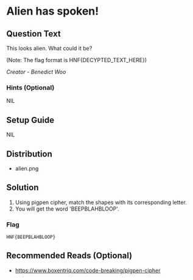 # Alien has spoken!

## Question Text

This looks alien. What could it be?

(Note: The flag format is HNF{DECYPTED_TEXT_HERE})

*Creator - Benedict Woo*

### Hints (Optional)
NIL

## Setup Guide
NIL

## Distribution
- alien.png

## Solution
1. Using pigpen cipher, match the shapes with its corresponding letter.
2. You will get the word 'BEEPBLAHBLOOP'.

### Flag
`HNF{BEEPBLAHBLOOP}`

## Recommended Reads (Optional)
* https://www.boxentriq.com/code-breaking/pigpen-cipher
